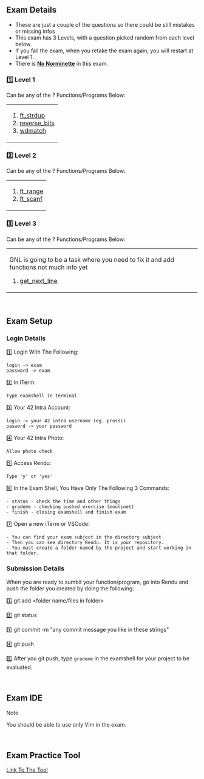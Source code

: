 ## Exam Details

- These are just a couple of the questions so there could be still mistakes or missing infos
- This exam has 3 Levels, with a question picked random from each level below.
- If you fail the exam, when you retake the exam again, you will restart at Level 1.
- There is <ins>**No Norminette**</ins> in this exam.


### :one: Level 1
Can be any of the ? Functions/Programs Below:
<table><tr><td>

1. [ft_strdup](https://github.com/pasqualerossi/42-School-Exam-Rank-02/blob/main/Level%202/ft_strdup/ft_strdup.c)
2. [reverse_bits](https://github.com/pasqualerossi/42-School-Exam-Rank-02/blob/main/Level%202/reverse_bits/reverse_bits.c)
3. [wdmatch](https://github.com/pasqualerossi/42-School-Exam-Rank-02/blob/main/Level%202/wdmatch/wdmatch.c)
</td></tr></table>

### :two: Level 2
Can be any of the ? Functions/Programs Below:
<table><tr><td>
  
1. [ft_range](https://github.com/pasqualerossi/42-School-Exam-Rank-02/blob/main/Level%203/ft_range/ft_range.c)
2. [ft_scanf](https://github.com/emkalkan42/42_Berlin-Exam_Rank_3/tree/main/Level%202/ft_scanf)
</td></tr></table>

### :three: Level 3
Can be any of the ? Functions/Programs Below:
<table><tr><td>

GNL is going to be a task where you need to fix it and add functions not much info yet
1. [get_next_line](https://github.com/pasqualerossi/42-School-Exam-Rank-03/tree/main/get_next_line) 
</td></tr></table>

<br>

## Exam Setup

### Login Details

:one: Login With The Following:
```
login -> exam
password -> exam
```
:two: In ITerm:
```
Type examshell in terminal
```
:three: Your 42 Intra Account:
```
login -> your 42 intra username (eg. prossi)
pasword -> your password
```
:four: Your 42 Intra Photo:
```
Allow photo check
```
:five: Access Rendu:
```
Type 'y' or 'yes'
```
:six: In the Exam Shell, You Have Only The Following 3 Commands:
```
- status - check the time and other things
- grademe - checking pushed exercise (moulinet)
- finish - closing examshell and finish exam
```
:seven: Open a new iTerm or VSCode:
```
- You can find your exam subject in the directory subject
- Then you can see directory Rendu. It is your repository.
- You must create a folder named by the project and start working in that folder.
```

### Submission Details

When you are ready to sumbit your function/program, go into Rendu and push the folder you created by doing the following:

:one: git add <folder name/files in folder>

:two: git status

:three: git commit -m "any commit message you like in these strings"

:four: git push

:five: After you git push, type `grademe` in the examshell for your project to be evaluated. 

<br>

## Exam IDE

> [!NOTE]
You should be able to use only Vim in the exam.

<br>

## Exam Practice Tool
[Link To The Tool](https://github.com/JCluzet/42_EXAM)
